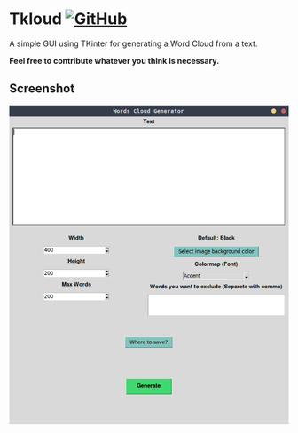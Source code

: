 # Tkloud <a href="https://github.com/Leonardofreua/tkloud/blob/main/LICENSE"><img alt="GitHub" src="https://img.shields.io/github/license/Leonardofreua/tkloud?color=%233b9eff"></a>
A simple GUI using TKinter for generating a Word Cloud from a text.

**Feel free to contribute whatever you think is necessary.**

## Screenshot
<p align="center">
  <img src=".github/app.png" alt="Words Cloud Generator">
</p>

